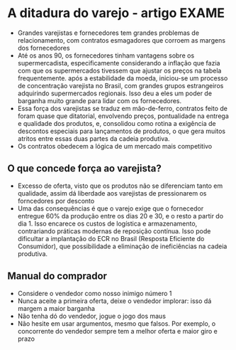 # A ditadura do varejo - artigo EXAME

- Grandes varejistas e fornecedores tem grandes problemas de relacionamento, com contratos esmagadores que corroem as margens dos fornecedores
- Até os anos 90, os fornecedores tinham vantagens sobre os supermercadista, especificamente considerando a inflação que fazia com que os supermercados tivessem que ajustar os preços na tabela frequentemente. após a estabilidade da moeda, iniciou-se um processo de concentração varejista no Brasil, com grandes grupos estrangeiros adquirindo supermercados regionais. Isso deu a eles um poder de barganha muito grande para lidar com os fornecedores.
- Essa força dos varejistas se traduz em mão-de-ferro, contratos feito de foram quase que ditatorial, envolvendo preços, pontualidade na entrega e qualidade dos produtos, e, consolidou como rotina a exigência de descontos especiais para lançamentos de produtos, o que gera muitos atritos entre essas duas partes da cadeia produtiva.
- Os contratos obedecem a lógica de um mercado mais competitivo

## O que concede força ao varejista?

- Excesso de oferta, visto que os produtos não se diferenciam tanto em qualidade, assim dá liberdade aos varejistas de pressionarem os forncedores por desconto
- Uma das consequências é que o varejo exige que o fornecedor entregue 60% da produção entre os dias 20 e 30, e o resto a partir do dia 1. Isso encarece os custos de logística e armazenamento, contrariando práticas modernas de reposição contínua. Isso pode dificultar a implantação do ECR no Brasil (Resposta Eficiente do Consumidor), que possibilidade a eliminação de ineficiências na cadeia produtiva.

## Manual do comprador

- Considere  o vendedor como nosso inimigo número 1
- Nunca aceite a primeira oferta, deixe o vendedor implorar: isso dá margem a maior barganha
- Não tenha dó do vendedor, jogue o jogo dos maus
- Não hesite em usar argumentos, mesmo que falsos. Por exemplo, o concorrente do vendedor sempre tem a melhor oferta e maior giro e prazo


